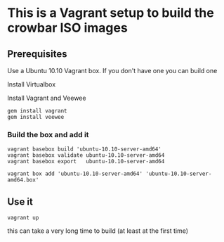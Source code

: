# This is a Vagrant setup to build the crowbar ISO images #

## Prerequisites ##

Use a Ubuntu 10.10 Vagrant box. If you don't have one you can build one

Install Virtualbox 

Install Vagrant and Veewee

```
gem install vagrant
gem install veewee
```

### Build the box and add it
```
vagrant basebox build 'ubuntu-10.10-server-amd64'
vagrant basebox validate ubuntu-10.10-server-amd64
vagrant basebox export   ubuntu-10.10-server-amd64

vagrant box add 'ubuntu-10.10-server-amd64' 'ubuntu-10.10-server-amd64.box'
```

## Use it ##

```
vagrant up
```

this can take a very long time to build (at least at the first time)

